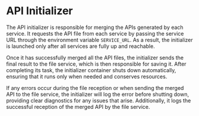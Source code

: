 # API Initializer

The API initializer is responsible for merging the APIs generated by each service. It requests the API file from each
service by passing the service URL through the environment variable ```SERVICE_URL```. As a result, the initializer is
launched only after all services are fully up and reachable.

Once it has successfully merged all the API files, the initializer sends the final result to the file service, which is
then responsible for saving it. After completing its task, the initializer container shuts down automatically, ensuring
that it runs only when needed and conserves resources.

If any errors occur during the file reception or when sending the merged API to the file service, the initializer will
log the error before shutting down, providing clear diagnostics for any issues that arise. Additionally, it logs the
successful reception of the merged API by the file service.